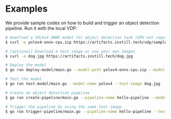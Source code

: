 # Examples

We provide sample codes on how to build and trigger an object detection pipeline. Run it with the local VDP:

```bash
# Download a YOLOv4 ONNX model for object detection task (GPU not required)
$ curl -o yolov4-onnx-cpu.zip https://artifacts.instill.tech/vdp/sample-models/yolov4-onnx-cpu.zip

# [optional] Download a test image or use your own images
$ curl -o dog.jpg https://artifacts.instill.tech/dog.jpg

# Deploy the model
$ go run deploy-model/main.go --model-path yolov4-onnx-cpu.zip --model-name yolov4

# Test the model
$ go run test-model/main.go --model-name yolov4 --test-image dog.jpg

# Create an object detection pipeline
$ go run create-pipeline/main.go --pipeline-name hello-pipeline --model-name yolov4

# Trigger the pipeline by using the same test image
$ go run trigger-pipeline/main.go --pipeline-name hello-pipeline --test-image dog.jpg
```
